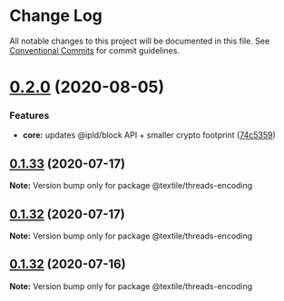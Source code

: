 # Change Log

All notable changes to this project will be documented in this file.
See [Conventional Commits](https://conventionalcommits.org) for commit guidelines.

# [0.2.0](https://github.com/textileio/js-threads/compare/@textile/threads-encoding@0.1.33...@textile/threads-encoding@0.2.0) (2020-08-05)


### Features

* **core:** updates @ipld/block API + smaller crypto footprint ([74c5359](https://github.com/textileio/js-threads/commit/74c5359ee6984c8e933ea9e1cdce702234138300))





## [0.1.33](https://github.com/textileio/js-threads/compare/@textile/threads-encoding@0.1.32...@textile/threads-encoding@0.1.33) (2020-07-17)

**Note:** Version bump only for package @textile/threads-encoding





## [0.1.32](https://github.com/textileio/js-threads/compare/@textile/threads-encoding@0.1.31...@textile/threads-encoding@0.1.32) (2020-07-17)

**Note:** Version bump only for package @textile/threads-encoding





## [0.1.32](https://github.com/textileio/js-threads/compare/@textile/threads-encoding@0.1.31...@textile/threads-encoding@0.1.32) (2020-07-16)

**Note:** Version bump only for package @textile/threads-encoding
